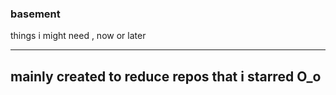### basement
things i might need , now or later 


---
mainly created to reduce repos that i starred O_o
---
